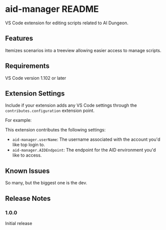 # aid-manager README

VS Code extension for editing scripts related to AI Dungeon.

## Features

Itemizes scenarios into a treeview allowing easier access to manage scripts.

## Requirements

VS Code version 1.102 or later

## Extension Settings

Include if your extension adds any VS Code settings through the `contributes.configuration` extension point.

For example:

This extension contributes the following settings:

* `aid-manager.userName`: The username associated with the account you'd like top login to.
* `aid-manager.AIDEndpoint`: The endpoint for the AID environment you'd like to access.

## Known Issues

So many, but the biggest one is the dev.

## Release Notes

### 1.0.0

Initial release
